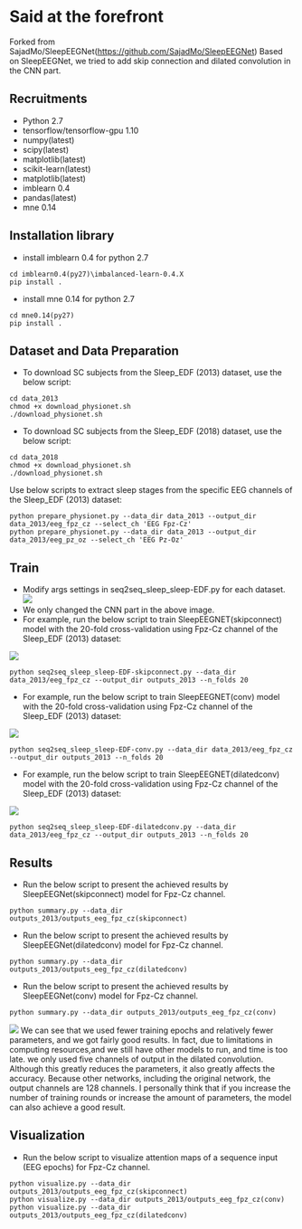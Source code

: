 # Said at the forefront
Forked from SajadMo/SleepEEGNet(https://github.com/SajadMo/SleepEEGNet)
Based on SleepEEGNet, we tried to add skip connection and dilated convolution in the CNN part.

## Recruitments
* Python 2.7
* tensorflow/tensorflow-gpu 1.10
* numpy(latest)
* scipy(latest)
* matplotlib(latest)
* scikit-learn(latest)
* matplotlib(latest)
* imblearn 0.4
* pandas(latest)
* mne 0.14

## Installation library
* install imblearn 0.4 for python 2.7
```
cd imblearn0.4(py27)\imbalanced-learn-0.4.X
pip install .
```
* install mne 0.14 for python 2.7
```
cd mne0.14(py27)
pip install .
```

## Dataset and Data Preparation
* To download SC subjects from the Sleep_EDF (2013) dataset, use the below script:

```
cd data_2013
chmod +x download_physionet.sh
./download_physionet.sh
```

* To download SC subjects from the Sleep_EDF (2018) dataset, use the below script:
```
cd data_2018
chmod +x download_physionet.sh
./download_physionet.sh
```

Use below scripts to extract sleep stages from the specific EEG channels of the Sleep_EDF (2013) dataset:

```
python prepare_physionet.py --data_dir data_2013 --output_dir data_2013/eeg_fpz_cz --select_ch 'EEG Fpz-Cz'
python prepare_physionet.py --data_dir data_2013 --output_dir data_2013/eeg_pz_oz --select_ch 'EEG Pz-Oz'
```

## Train

* Modify args settings in seq2seq_sleep_sleep-EDF.py for each dataset.
![](https://github.com/daidaiershidi/Brain-Cognition-Homework/blob/master/Fork%20SleepEEGNet/images/seq2seq_sleep.jpg)
* We only changed the CNN part in the above image.
* For example, run the below script to train SleepEEGNET(skipconnect) model with the 20-fold cross-validation using Fpz-Cz channel of the Sleep_EDF (2013) dataset:

![](https://github.com/daidaiershidi/Brain-Cognition-Homework/blob/master/Fork%20SleepEEGNet/images/CNN_skipconnect_epoch120.png)
```
python seq2seq_sleep_sleep-EDF-skipconnect.py --data_dir data_2013/eeg_fpz_cz --output_dir outputs_2013 --n_folds 20
```
* For example, run the below script to train SleepEEGNET(conv) model with the 20-fold cross-validation using Fpz-Cz channel of the Sleep_EDF (2013) dataset:

![](https://github.com/daidaiershidi/Brain-Cognition-Homework/blob/master/Fork%20SleepEEGNet/images/CNN_conv128_epoch50.png)
```
python seq2seq_sleep_sleep-EDF-conv.py --data_dir data_2013/eeg_fpz_cz --output_dir outputs_2013 --n_folds 20
```
* For example, run the below script to train SleepEEGNET(dilatedconv) model with the 20-fold cross-validation using Fpz-Cz channel of the Sleep_EDF (2013) dataset:

![](https://github.com/daidaiershidi/Brain-Cognition-Homework/blob/master/Fork%20SleepEEGNet/images/CNN_dilatedconv5_epoch30.png)
```
python seq2seq_sleep_sleep-EDF-dilatedconv.py --data_dir data_2013/eeg_fpz_cz --output_dir outputs_2013 --n_folds 20
```

## Results
* Run the below script to present the achieved results by SleepEEGNet(skipconnect) model for Fpz-Cz channel.
```
python summary.py --data_dir outputs_2013/outputs_eeg_fpz_cz(skipconnect)
```
* Run the below script to present the achieved results by SleepEEGNet(dilatedconv) model for Fpz-Cz channel.
```
python summary.py --data_dir outputs_2013/outputs_eeg_fpz_cz(dilatedconv)
```
* Run the below script to present the achieved results by SleepEEGNet(conv) model for Fpz-Cz channel.
```
python summary.py --data_dir outputs_2013/outputs_eeg_fpz_cz(conv)
```
![](https://github.com/daidaiershidi/Brain-Cognition-Homework/blob/master/Fork%20SleepEEGNet/images/results.png)
We can see that we used fewer training epochs and relatively fewer parameters, and we got fairly good results.
In fact, due to limitations in computing resources,and we still have other models to run, and time is too late. we only used five channels of output in the dilated convolution. Although this greatly reduces the parameters, it also greatly affects the accuracy. Because other networks, including the original network, the output channels are 128 channels. I personally think that if you increase the number of training rounds or increase the amount of parameters, the model can also achieve a good result.

## Visualization
* Run the below script to visualize attention maps of a sequence input (EEG epochs) for Fpz-Cz channel.
```
python visualize.py --data_dir outputs_2013/outputs_eeg_fpz_cz(skipconnect)
python visualize.py --data_dir outputs_2013/outputs_eeg_fpz_cz(conv)
python visualize.py --data_dir outputs_2013/outputs_eeg_fpz_cz(dilatedconv)
```
